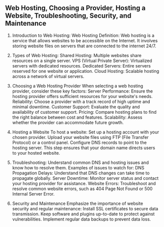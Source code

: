 ## Web Hosting, Choosing a Provider, Hosting a Website, Troubleshooting, Security, and Maintenance

1. Introduction to Web Hosting:
 Web Hosting Definition: Web hosting is a service that allows websites to be accessible on the Internet. It involves storing website files on servers that are connected to the internet 24/7. 

2. Types of Web Hosting: 
Shared Hosting: Multiple websites share resources on a single server. 
VPS (Virtual Private Server): Virtualized servers with dedicated resources. 
Dedicated Servers: Entire servers reserved for one website or application. 
Cloud Hosting: Scalable hosting across a network of virtual servers.

3. Choosing a Web Hosting Provider When selecting a web hosting provider, consider these key factors: 
Server Performance: Ensure the hosting provider offers sufficient resources for your website's needs. 
Reliability: Choose a provider with a track record of high uptime and minimal downtime.
Customer Support: Evaluate the quality and availability of customer support. 
Pricing: Compare hosting plans to find the right balance between cost and features. 
Scalability: Assess whether the provider can accommodate future growth.

4. Hosting a Website To host a website:
Set up a hosting account with your chosen provider. 
Upload your website files using FTP (File Transfer Protocol) or a control panel. 
Configure DNS records to point to the hosting server. This step ensures that your domain name directs users to your hosted website.

5. Troubleshooting: Understand common DNS and hosting issues and know how to resolve them. Examples of issues to watch for: DNS Propagation Delays: Understand that DNS changes can take time to propagate globally. Server Downtime: Monitor server status and contact your hosting provider for assistance. Website Errors: Troubleshoot and resolve common website errors, such as 404 Page Not Found or 500 Internal Server Error.

6. Security and Maintenance Emphasize the importance of website security and regular maintenance: Install SSL certificates to secure data transmission. Keep software and plugins up-to-date to protect against vulnerabilities. Implement regular data backups to prevent data loss.
